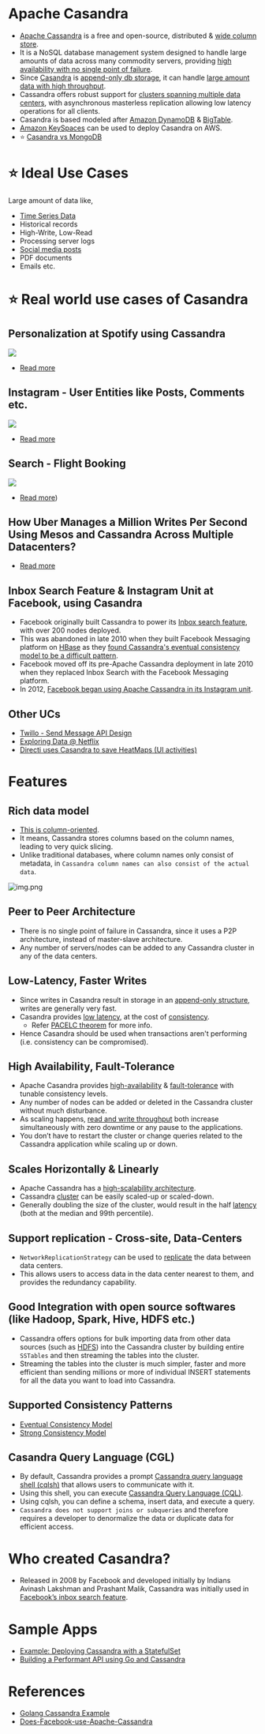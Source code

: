 
# Apache Casandra
- [Apache Cassandra](https://cassandra.apache.org/_/index.html) is a free and open-source, distributed & [wide column store](../ReadMe.md#nosql---intro-different-nosql-types).
- It is a NoSQL database management system designed to handle large amounts of data across many commodity servers, providing [high availability with no single point of failure](../../0_SystemGlossaries/FaultTolerance&DisasterRecovery.md). 
- Since [Casandra]() is [append-only db storage](../../0_SystemGlossaries/Append-Only.md), it can handle [large amount data with high throughput](../../0_SystemGlossaries/LatencyThroughput.md).
- Cassandra offers robust support for [clusters spanning multiple data centers](../../0_SystemGlossaries/ServersCluster.md), with asynchronous masterless replication allowing low latency operations for all clients.
- Casandra is based modeled after [Amazon DynamoDB](../../../2_AWSComponents/6_DatabaseServices/AmazonDynamoDB/Readme.md) & [BigTable](https://cloud.google.com/bigtable).
- [Amazon KeySpaces](../../../2_AWSComponents/6_DatabaseServices/AmazonKeySpaces.md) can be used to deploy Casandra on AWS.
- :star: [Casandra vs MongoDB](CasandraVsMongoDB.md)

# :star: Ideal Use Cases

Large amount of data like,
- [Time Series Data](https://netflixtechblog.com/scaling-time-series-data-storage-part-i-ec2b6d44ba39)
- Historical records
- High-Write, Low-Read
- Processing server logs
- [Social media posts](../../../3_HLDDesignProblems/InstagramDesign/Readme.md)
- PDF documents
- Emails etc.

# :star: Real world use cases of Casandra

## Personalization at Spotify using Cassandra

![](../../../3_HLDDesignProblems/PersonalizationSpotify/assets/PersonalizationSpotify.drawio.png)

- [Read more](../../../3_HLDDesignProblems/PersonalizationSpotify)

## Instagram - User Entities like Posts, Comments etc.

![](../../../3_HLDDesignProblems/InstagramDesign/HLD%20-%20Instagram%20.drawio.png)

- [Read more](../../../3_HLDDesignProblems/InstagramDesign/Readme.md)

## Search - Flight Booking

![](../../../3_HLDDesignProblems/FlightBookingSearch/assets/MakeMyTripFlightSearch.drawio.png)

- [Read more](../../../3_HLDDesignProblems/FlightBookingSearch/README.md))

## How Uber Manages a Million Writes Per Second Using Mesos and Cassandra Across Multiple Datacenters?

- [Read more](../../../3_HLDDesignProblems/UberCasandraMesos)

## Inbox Search Feature & Instagram Unit at Facebook, using Casandra
- Facebook originally built Cassandra to power its [Inbox search feature](https://m.facebook.com/nt/screen/?params=%7B%22note_id%22%3A10158772759272200%7D&path=%2Fnotes%2Fnote%2F&paipv=0&eav=AfYuSXXQPZ5fvm0_ScPdSlfj5BEFhRVT3iy_6Rsz7NZDbQ2vfq9opnedmTLSjG1aZBA&_rdr), with over 200 nodes deployed.
- This was abandoned in late 2010 when they built Facebook Messaging platform on [HBase](ApacheHBase.md) as they [found Cassandra's eventual consistency model to be a difficult pattern](#supported-consistency-patterns).
- Facebook moved off its pre-Apache Cassandra deployment in late 2010 when they replaced Inbox Search with the Facebook Messaging platform.
- In 2012, [Facebook began using Apache Cassandra in its Instagram unit](https://www.quora.com/Does-Facebook-use-Apache-Cassandra).

## Other UCs
- [Twillo - Send Message API Design](../../../3_HLDDesignProblems/TwilloSendMessageAPI)
- [Exploring Data @ Netflix](https://netflixtechblog.com/exploring-data-netflix-9d87e20072e3)
- [Directi uses Casandra to save HeatMaps (UI activities)](https://engineering.zeta.tech/2021/09/15/zeta-tech-stack/)

# Features

## Rich data model
- [This is column-oriented](../ReadMe.md#nosql---intro-different-nosql-types).
- It means, Cassandra stores columns based on the column names, leading to very quick slicing.
- Unlike traditional databases, where column names only consist of metadata, in `Cassandra column names can also consist of the actual data`.

![img.png](https://www.scylladb.com/wp-content/uploads/Wide-column-Database-diagram.png)

## Peer to Peer Architecture 
- There is no single point of failure in Cassandra, since it uses a P2P architecture, instead of master-slave architecture. 
- Any number of servers/nodes can be added to any Cassandra cluster in any of the data centers.

## Low-Latency, Faster Writes
- Since writes in Casandra result in storage in an [append-only structure](../../0_SystemGlossaries/Append-Only.md), writes are generally very fast.
- Casandra provides [low latency](../../0_SystemGlossaries/LatencyThroughput.md), at the cost of [consistency](../../0_SystemGlossaries/ReplicationAndDataConsistency.md). 
  - Refer [PACELC theorem](../../0_SystemGlossaries/CAPTheorem.md#pael-systems---dynamodb--cassandra) for more info.
- Hence Casandra should be used when transactions aren't performing (i.e. consistency can be compromised).

## High Availability, Fault-Tolerance
- Apache Casandra provides [high-availability](../../0_SystemGlossaries/HighAvailability.md) & [fault-tolerance](../../0_SystemGlossaries/FaultTolerance&DisasterRecovery.md) with tunable consistency levels.
- Any number of nodes can be added or deleted in the Cassandra cluster without much disturbance.
- As scaling happens, [read and write throughput](../../0_SystemGlossaries/LatencyThroughput.md) both increase simultaneously with zero downtime or any pause to the applications.
- You don’t have to restart the cluster or change queries related to the Cassandra application while scaling up or down.

## Scales Horizontally & Linearly
- Apache Cassandra has a [high-scalability architecture](../../0_SystemGlossaries/Scalability/DBScalability.md).
- Cassandra [cluster](../../0_SystemGlossaries/ServersCluster.md) can be easily scaled-up or scaled-down.
- Generally doubling the size of the cluster, would result in the half [latency](../../0_SystemGlossaries/LatencyThroughput.md) (both at the median and 99th percentile).

## Support replication - Cross-site, Data-Centers
- `NetworkReplicationStrategy` can be used to [replicate](../../0_SystemGlossaries/ReplicationAndDataConsistency.md) the data between data centers.
- This allows users to access data in the data center nearest to them, and provides the redundancy capability.

## Good Integration with open source softwares (like Hadoop, Spark, Hive, HDFS etc.)
- Cassandra offers options for bulk importing data from other data sources (such as [HDFS](../../5_BigDataComponents/ApacheHadoop/ApacheHDFS.md)) into the Cassandra cluster by building entire `SSTables` and then streaming the tables into the cluster. 
- Streaming the tables into the cluster is much simpler, faster and more efficient than sending millions or more of individual INSERT statements for all the data you want to load into Cassandra.

## Supported Consistency Patterns
- [Eventual Consistency Model](../../0_SystemGlossaries/ReplicationAndDataConsistency.md#consistency-patterns)
- [Strong Consistency Model](../../0_SystemGlossaries/ReplicationAndDataConsistency.md#consistency-patterns)

## Casandra Query Language (CGL)
- By default, Cassandra provides a prompt [Cassandra query language shell (cqlsh)](https://cassandra.apache.org/doc/latest/cassandra/tools/cqlsh.html) that allows users to communicate with it. 
- Using this shell, you can execute [Cassandra Query Language (CQL)](https://cassandra.apache.org/doc/latest/cassandra/cql/). 
- Using cqlsh, you can define a schema, insert data, and execute a query.
- `Cassandra does not support joins or subqueries` and therefore requires a developer to denormalize the data or duplicate data for efficient access.

# Who created Casandra?
- Released in 2008 by Facebook and developed initially by Indians Avinash Lakshman and Prashant Malik, Cassandra was initially used in [Facebook’s inbox search feature](https://m.facebook.com/nt/screen/?params=%7B%22note_id%22%3A10158772759272200%7D&path=%2Fnotes%2Fnote%2F&paipv=0&eav=AfYuSXXQPZ5fvm0_ScPdSlfj5BEFhRVT3iy_6Rsz7NZDbQ2vfq9opnedmTLSjG1aZBA&_rdr).

# Sample Apps
- [Example: Deploying Cassandra with a StatefulSet](https://kubernetes.io/docs/tutorials/stateful-application/cassandra/)
- [Building a Performant API using Go and Cassandra](https://getstream.io/blog/building-a-performant-api-using-go-and-cassandra/)

# References
- [Golang Cassandra Example](https://golangdocs.com/golang-cassandra-example)
- [Does-Facebook-use-Apache-Cassandra](https://www.quora.com/Does-Facebook-use-Apache-Cassandra)